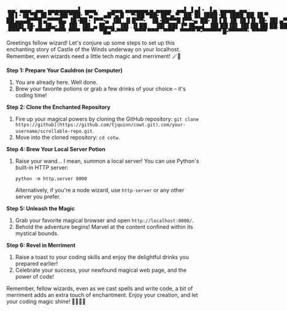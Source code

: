 <span style='font-family: "Lucida Console";line-height: 14px;font-size: 14px;display: inline-block;'>&nbsp;▄▄·&nbsp;&nbsp;▄▄▄·&nbsp;.▄▄&nbsp;·&nbsp;▄▄▄▄▄▄▄▄▌&nbsp;&nbsp;▄▄▄&nbsp;.&nbsp;&nbsp;&nbsp;&nbsp;&nbsp;&nbsp;&nbsp;&nbsp;·▄▄▄&nbsp;&nbsp;▄▄▄▄▄▄&nbsp;▄&nbsp;.▄▄▄▄&nbsp;.&nbsp;&nbsp;▄▄▌&nbsp;▐&nbsp;▄▌▪&nbsp;&nbsp;&nbsp;▐&nbsp;▄&nbsp;·▄▄▄▄&nbsp;&nbsp;.▄▄&nbsp;·&nbsp;<br>▐█&nbsp;▌▪▐█&nbsp;▀█&nbsp;▐█&nbsp;▀.&nbsp;▀•██&nbsp;▀██•&nbsp;&nbsp;▀▄.▀·&nbsp;&nbsp;&nbsp;▄█▀▄&nbsp;█&nbsp;&nbsp;·&nbsp;&nbsp;▀•██&nbsp;▀██▪▐█▀▄.▀·&nbsp;&nbsp;██·&nbsp;█▌▐███&nbsp;•█▌▐███·&nbsp;██&nbsp;▐█&nbsp;▀.&nbsp;<br>██&nbsp;▄▄▄█▀▀█&nbsp;▄▀▀▀█▄&nbsp;&nbsp;▐█.▪██&nbsp;▪&nbsp;▐▀▀▪▄&nbsp;&nbsp;▐█▌.▐▌█▀▀▪&nbsp;&nbsp;&nbsp;&nbsp;▐█.▪██▀▀█▐▀▀▪▄&nbsp;&nbsp;██▪▐█▐▐▌▐█·▐█▐▐▌▐█▪&nbsp;▐█▌▄▀▀▀█▄<br>▐███▌▐█▪&nbsp;▐▌▐█▄▪▐█&nbsp;&nbsp;▐█▌·▐█▌&nbsp;▄▐█▄▄▌&nbsp;&nbsp;▐█▌.▐▌██&nbsp;.&nbsp;&nbsp;&nbsp;&nbsp;▐█▌·██▌▐▀▐█▄▄▌&nbsp;&nbsp;▐█▌██▐█▌▐█▌██▐█▌██.&nbsp;██&nbsp;▐█▄▪▐█<br>·▀▀▀&nbsp;&nbsp;▀&nbsp;&nbsp;▀&nbsp;&nbsp;▀▀▀▀&nbsp;&nbsp;&nbsp;▀▀▀&nbsp;.▀▀▀&nbsp;&nbsp;▀▀▀&nbsp;&nbsp;&nbsp;&nbsp;▀█▄▀▪▀▀▀&nbsp;&nbsp;&nbsp;&nbsp;&nbsp;▀▀▀&nbsp;▀▀▀&nbsp;·&nbsp;▀▀▀&nbsp;&nbsp;&nbsp;&nbsp;▀▀▀▀&nbsp;▀▪▀▀▀▀▀&nbsp;█▪▀▀▀▀▀•&nbsp;&nbsp;▀▀▀▀&nbsp;<br></span>

Greetings fellow wizard! Let's conjure up some steps to set up this enchanting story of Castle of the Winds underway on your localhost. Remember, even wizards need a little tech magic and merriment! 🪄🍻

**Step 1: Prepare Your Cauldron (or Computer)**
1. You are already here. Well done.
2. Brew your favorite potions or grab a few drinks of your choice – it's coding time!

**Step 2: Clone the Enchanted Repository**
1. Fire up your magical powers by cloning the GitHub repository: `git clone https://github](https://github.com/tjquinn/cowt.git).com/your-username/scrollable-repo.git`.
2. Move into the cloned repository: `cd cotw`.

**Step 4: Brew Your Local Server Potion**
1. Raise your wand... I mean, summon a local server! You can use Python's built-in HTTP server:
   ```
   python -m http.server 8000
   ```
   Alternatively, if you're a node wizard, use `http-server` or any other server you prefer.

**Step 5: Unleash the Magic**
1. Grab your favorite magical browser and open `http://localhost:8000/`.
2. Behold the adventure begins! Marvel at the content confined within its mystical bounds.

**Step 6: Revel in Merriment**
1. Raise a toast to your coding skills and enjoy the delightful drinks you prepared earlier!
2. Celebrate your success, your newfound magical web page, and the power of code!

Remember, fellow wizards, even as we cast spells and write code, a bit of merriment adds an extra touch of enchantment. Enjoy your creation, and let your coding magic shine! 🧙‍♂️🎩🍻
